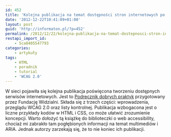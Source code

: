 ```yaml
---
id: 452
title: 'Kolejna publikacja na temat dostępności stron internetowych po polsku'
date: '2012-12-22T10:41:09+01:00'
layout: post
guid: 'http://informaton.pl/?p=452'
permalink: /2012/12/22/kolejna-publikacja-na-temat-dostepnosci-stron-internetowych-po-polsku/
restapi_import_id:
    - 5ca8405547793
categories:
    - artykuły
tags:
    - HTML
    - poradnik
    - tutorial
    - 'WCAG 2.0'
---
```


W sieci pojawiła się kolejna publikacja poświęcona tworzeniu dostępnych serwisów internetowych. Jest to [Podręcznik dobrych praktyk](http://www.widzialni.eu/container/podrecznik6-www.pdf) przygotowany przez Fundację Widzialni. Składa się z trzech części: wprowadzenia, przeglądu WCAG 2.0 oraz listy kontrolnej. Publikacja wzbogacona jest o liczne przykłady kodów w HTML i CSS, co może ułatwić zrozumienie koncepcji. Warto dołożyć tą książkę do biblioteczki o web accessibility, chociaż mi zabrakło tam pogłębionych informacji na temat multimediów i ARIA. Jednak autorzy zarzekają się, że to nie koniec ich publikacji.